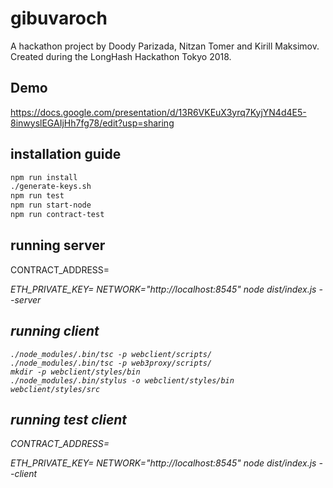# gibuvaroch

A hackathon project by Doody Parizada, Nitzan Tomer and Kirill Maksimov.
Created during the LongHash Hackathon Tokyo 2018.

## Demo

https://docs.google.com/presentation/d/13R6VKEuX3yrq7KyjYN4d4E5-8inwyslEGAIjHh7fg78/edit?usp=sharing

## installation guide
```bash
npm run install
./generate-keys.sh
npm run test
npm run start-node
npm run contract-test
```

## running server
CONTRACT_ADDRESS=<address> ETH_PRIVATE_KEY=<key> NETWORK="http://localhost:8545" node dist/index.js --server

## running client
```
./node_modules/.bin/tsc -p webclient/scripts/
./node_modules/.bin/tsc -p web3proxy/scripts/
mkdir -p webclient/styles/bin
./node_modules/.bin/stylus -o webclient/styles/bin webclient/styles/src
```

## running test client
CONTRACT_ADDRESS=<address> ETH_PRIVATE_KEY=<key> NETWORK="http://localhost:8545" node dist/index.js --client <step> <first> <second>

